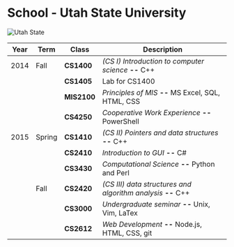# School - Utah State University

![Utah State](https://www.usu.edu/prm/identity/img/vertical_logo_on_white.jpg)

|Year|Term|Class|Description|
|---|---|---|---|
|2014|Fall|**CS1400**		|*(CS I) Introduction to computer science* __--__ C++
|||**CS1405**		|  Lab for CS1400  
|||**MIS2100**	| *Principles of MIS* __--__ MS Excel, SQL, HTML, CSS  
|||**CS4250**		|  *Cooperative Work Experience* __--__ PowerShell
|2015|Spring|**CS1410**  |*(CS II) Pointers and data structures* __--__ C++  
|||**CS2410**  	| *Introduction to GUI* __--__ C#
|||**CS3430** 	| *Computational Science* __--__ Python and Perl
||Fall|**CS2420**| *(CS III) data structures and algorithm analysis* __--__ C++ 
|||**CS3000**  	| *Undergraduate seminar* __--__ Unix, Vim, LaTex
|||**CS2612**  	| *Web Development* __--__ Node.js, HTML, CSS, git